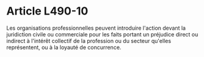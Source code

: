 # Article L490-10

Les organisations professionnelles peuvent introduire l'action devant la juridiction civile ou commerciale pour les faits portant un préjudice direct ou indirect à l'intérêt collectif de la profession ou du secteur qu'elles représentent, ou à la loyauté de concurrence.
